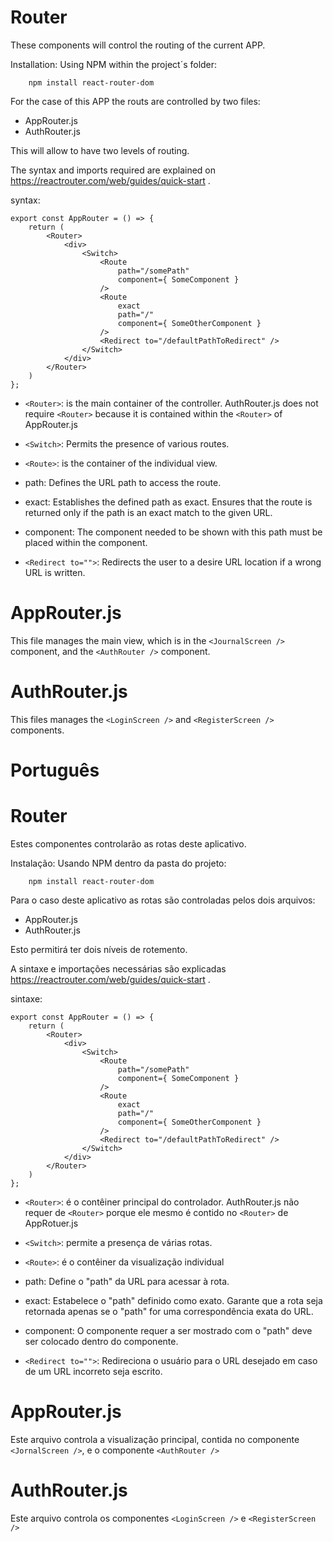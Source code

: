 # Router

These components will control the routing of the current APP.

Installation: Using NPM within the project´s folder:
```
    npm install react-router-dom
```

For the case of this APP the routs are controlled by two files:
- AppRouter.js
- AuthRouter.js

This will allow to have two levels of routing.

The syntax and imports required are explained on https://reactrouter.com/web/guides/quick-start .

syntax:
```
export const AppRouter = () => {
    return (
        <Router>
            <div>
                <Switch>
                    <Route 
                        path="/somePath" 
                        component={ SomeComponent }    
                    />
                    <Route 
                        exact
                        path="/" 
                        component={ SomeOtherComponent }
                    />
                    <Redirect to="/defaultPathToRedirect" />
                </Switch>
            </div>
        </Router>
    )
};
```

 - `<Router>`: is the main container of the controller. AuthRouter.js does not require `<Router>` because it is contained within the `<Router>` of AppRouter.js

 - `<Switch>`: Permits the presence of various routes.

 - `<Route>`: is the container of the individual view.

 - path: Defines the URL path to access the route.

 - exact: Establishes the defined path as exact. Ensures that the route is returned only if the path is an exact match to the given URL.

 - component: The component needed to be shown with this path must be placed within the component.

 - `<Redirect to="">`: Redirects the user to a desire URL location if a wrong URL is written.  

# AppRouter.js

This file manages the main view, which is in the `<JournalScreen />` component, and the `<AuthRouter />` component.

# AuthRouter.js

This files manages the `<LoginScreen />` and `<RegisterScreen />` components.


# Português
# Router

Estes componentes controlarão as rotas deste aplicativo.

Instalação: Usando NPM dentro da pasta do projeto:
```
    npm install react-router-dom
```
Para o caso deste aplicativo as rotas são controladas pelos dois arquivos: 
- AppRouter.js
- AuthRouter.js

Esto permitirá ter dois níveis de rotemento.

A sintaxe e importações necessárias são explicadas https://reactrouter.com/web/guides/quick-start .

sintaxe:
```
export const AppRouter = () => {
    return (
        <Router>
            <div>
                <Switch>
                    <Route 
                        path="/somePath" 
                        component={ SomeComponent }    
                    />
                    <Route 
                        exact
                        path="/" 
                        component={ SomeOtherComponent }
                    />
                    <Redirect to="/defaultPathToRedirect" />
                </Switch>
            </div>
        </Router>
    )
};
```

- `<Router>`: é o contêiner principal do controlador. AuthRouter.js não requer de `<Router>` porque ele mesmo é contido no `<Router>` de AppRotuer.js

 - `<Switch>`: permite a presença de várias rotas.

 - `<Route>`: é o contêiner da visualização individual

 - path: Define o "path" da URL para acessar à rota.

 - exact: Estabelece o "path" definido como exato. Garante que a rota seja retornada apenas se o "path" for uma correspondência exata do URL.

 - component: O componente requer a ser mostrado com o "path" deve ser colocado dentro do componente.

 - `<Redirect to="">`: Redireciona o usuário para o URL desejado em caso de um URL incorreto seja escrito.

 # AppRouter.js

Este arquivo controla a visualização principal, contida no componente `<JornalScreen />`, e o componente `<AuthRouter />`

# AuthRouter.js

Este arquivo controla os componentes `<LoginScreen />` e `<RegisterScreen />`